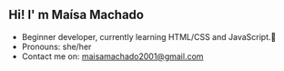 ## Hi! I' m Maísa Machado
- Beginner developer, currently learning HTML/CSS and JavaScript.👻
- Pronouns: she/her
- Contact me on: maisamachado2001@gmail.com
<!---
maisamachado/maisamachado is a ✨ special ✨ repository because its `README.md` (this file) appears on your GitHub profile.
You can click the Preview link to take a look at your changes.
--->
